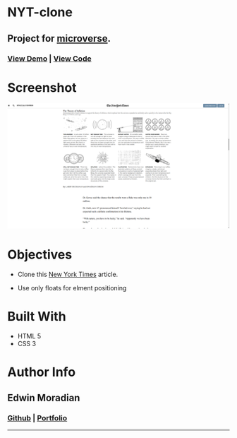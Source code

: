 # **NYT-clone**

## Project for [microverse](https://www.microverse.org).

### [View Demo](https://raw.githack.com/edwinmoradian90/NYT-clone/feature-branch/index.html) | [View Code](https://github.com/edwinmoradian90/NYT-clone)

# Screenshot

![New York Times](./assets/images/screenshot.png)

# Objectives

- Clone this [New York Times](https://www.nytimes.com/2014/03/18/science/space/detection-of-waves-in-space-buttresses-landmark-theory-of-big-bang.html?_r=0) article.

- Use only floats for elment positioning

# Built With

- HTML 5
- CSS 3

# Author Info

## Edwin Moradian

### [Github](https:github.com/edwinmoradian90) | [Portfolio](https://edwinmoradian90.github.io)

---
